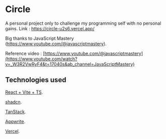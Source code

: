 # Circle

A personal project only to challenge my programming self with no personal gains.
Link : https://circle-u2s6.vercel.app/


Big thanks to JavaScript Mastery (https://www.youtube.com/@javascriptmastery). 

Reference video : [https://www.youtube.com/@javascriptmastery](https://www.youtube.com/watch?v=_W3R2VwRyF4&t=17040s&ab_channel=JavaScriptMastery)


## Technologies used
[React + Vite + TS](https://vitejs.dev/guide/).

[shadcn](https://ui.shadcn.com/).

[TanStack](https://tanstack.com/).

[Appwrite](https://cloud.appwrite.io/).

[Vercel](https://vercel.com/).





